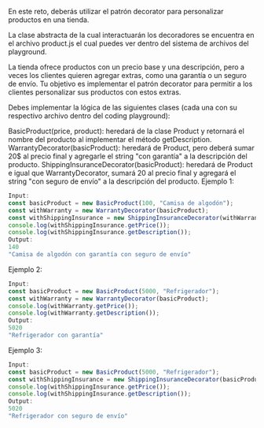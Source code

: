 En este reto, deberás utilizar el patrón decorator para personalizar productos en una tienda.

La clase abstracta de la cual interactuarán los decoradores se encuentra en el archivo product.js el cual puedes ver dentro del sistema de archivos del playground.

La tienda ofrece productos con un precio base y una descripción, pero a veces los clientes quieren agregar extras, como una garantía o un seguro de envío. Tu objetivo es implementar el patrón decorator para permitir a los clientes personalizar sus productos con estos extras.

Debes implementar la lógica de las siguientes clases (cada una con su respectivo archivo dentro del coding playground):

BasicProduct(price, product): heredará de la clase Product y retornará el nombre del producto al implementar el método getDescription.
WarrantyDecorator(basicProduct): heredará de Product, pero deberá sumar 20$ al precio final y agregarle el string "con garantía" a la descripción del producto.
ShippingInsuranceDecorator(basicProduct): heredará de Product e igual que WarrantyDecorator, sumará 20 al precio final y agregará el string "con seguro de envío" a la descripción del producto.
Ejemplo 1:
```js
Input:
const basicProduct = new BasicProduct(100, "Camisa de algodón");
const withWarranty = new WarrantyDecorator(basicProduct);
const withShippingInsurance = new ShippingInsuranceDecorator(withWarranty);
console.log(withShippingInsurance.getPrice());
console.log(withShippingInsurance.getDescription());
Output:
140
"Camisa de algodón con garantía con seguro de envío"
```

Ejemplo 2:
```js
Input:
const basicProduct = new BasicProduct(5000, "Refrigerador");
const withWarranty = new WarrantyDecorator(basicProduct);
console.log(withWarranty.getPrice());
console.log(withWarranty.getDescription());
Output:
5020
"Refrigerador con garantía"

```

Ejemplo 3:
```js
Input:
const basicProduct = new BasicProduct(5000, "Refrigerador");
const withShippingInsurance = new ShippingInsuranceDecorator(basicProduct);
console.log(withShippingInsurance.getPrice());
console.log(withShippingInsurance.getDescription());
Output:
5020
"Refrigerador con seguro de envío"
```
